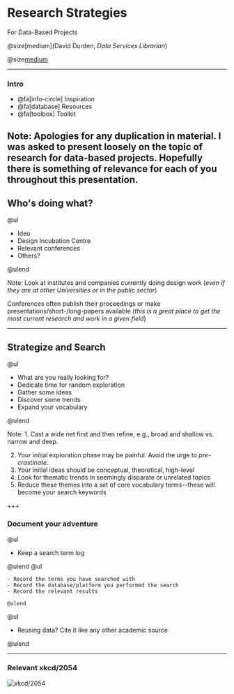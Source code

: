 # Research Strategies

For Data-Based Projects

@size[medium](David Durden, *Data Services Librarian*)

@size[medium](2018-OCT-15)

---

### Intro

- @fa[info-circle] Inspiration
- @fa[database] Resources
- @fa[toolbox] Toolkit

Note: Apologies for any duplication in material. I was asked to present loosely on the topic of research for data-based projects. Hopefully there is something of relevance for each of you throughout this presentation.
---

## Who's doing what?

@ul

- Ideo
- Design Incubation Centre
- Relevant conferences
- Others?

@ulend

Note: Look at institutes and companies currently doing design work (*even if they are at other Universities or in the public sector*)

Conferences often publish their proceedings or make presentations/short-/long-papers available (*this is a great place to get the most current research and work in a given field*)

---

## Strategize and Search

@ul 

- What are you really looking for?
- Dedicate time for random exploration
- Gather some ideas
- Discover some trends
- Expand your vocabulary

@ulend

Note: 1. Cast a wide net first and then refine, e.g., broad and shallow vs. narrow and deep.

2. Your initial exploration phase may be painful. Avoid the urge to *pre-crastinate*.
3. Your initial ideas should be conceptual, theoretical, high-level
4. Look for thematic trends in seemingly disparate or unrelated topics
5. Reduce these themes into a set of core vocabulary terms--these will become your search keywords

+++

### Document your adventure

@ul

- Keep a search term log

@ulend
    @ul

    - Record the terms you have searched with
    - Record the database/platform you performed the search
    - Record the relevant results

    @ulend
@ul
- Reusing data? Cite it like any other academic source

@ulend

---

### Relevant xkcd/2054


![xkcd/2054](https://imgs.xkcd.com/comics/data_pipeline.png)

